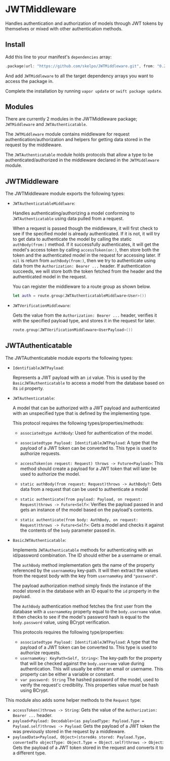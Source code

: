 # JWTMiddleware

Handles authentication and authorization of models through JWT tokens by themselves or mixed with other authentication methods.

## Install

Add this line to your manifest's `dependencies` array:

```swift
.package(url: "https://github.com/skelpo/JWTMiddleware.git", from: "0.2.1")
```

And add `JWTMiddleware` to all the target dependency arrays you want to access the package in.

Complete the installation by running `vapor update` or `swift package update`.

## Modules

There are currently 2 modules in the JWTMiddleware package; `JWTMiddleware` and `JWTAuthenticatable`.

The `JWTMiddleware` module contains middleware for request authentication/authorization and helpers for getting data stored in the request by the middleware.

The `JWTAuthenticatable` module holds protocols that allow a type to be authenticated/authorized in the middleware declared in the `JWTMiddleware` module.

## JWTMiddleware

The JWTMiddleware module exports the following types:

- `JWTAuthenticatableMiddlware`:

	Handles authenticating/authorizing a model conforming to `JWTAuthenticatable` using data pulled from a request. 
	
	When a request is passed though the middleware, it will first check to see if the specified model is already authenticated. If it is not, it will try to get data to authenticate the model by calling the static `authBody(from:)` method. If it successfully authenticates, it will get the model's access token by calling `accessToken(on:)`, then store both the token and the authenticated model in the request for accessing later. If `nil` is return from `authBody(from:)`, then we try to authenticate using data from the `Authorization: Bearer ...` header. If authentication succeeds, we will store both the token fetched from the header and the authenticated model in the request.
	
	You can register the middleware to a route group as shown below.
	
	```swift
	let auth = route.group(JWTAuthenticatableMiddlware<User>())
	```

- `JWTVerificationMiddleware`:

	 Gets the value from the `Authorization: Bearer ...` header, verifies it with the specified payload type, and stores it in the request for later.
	
	```swift
	route.group(JWTVerificationMiddleware<UserPayload>())
	```

## JWTAuthenticatable

The JWTAuthenticatable module exports the following types:

- `IdentifiableJWTPayload`:
	
	Represents a JWT payload with an `id` value. This is used by the `BasicJWTAuthenticatable` to access a model from the database based on its `id` property.
	
- `JWTAuthenticatable`:
	
	A model that can be authorized with a JWT payload and authenticated with an unspecified type that is defined by the implementing type.
	
	This protocol requires the following types/properties/methods:
	
	- `associatedtype AuthBody`: Used for authentication of the model.
	- `associatedtype Payload: IdentifiableJWTPayload`: A type that the payload of a JWT token can be converted to. This type is used to authorize requests.
	
	- `accessToken(on request: Request) throws -> Future<Payload>`: This method should create a payload for a JWT token that will later be used to authorize the model.
	- `static authBody(from request: Request)throws -> AuthBody?`: Gets data from a request that can be used to authenticate a model
	- `static authenticate(from payload: Payload, on request: Request)throws -> Future<Self>`: Verifies the payload passed in and gets an instance of the model based on the payload's contents.
	- `static authenticate(from body: AuthBody, on request: Request)throws -> Future<Self>`: Gets a model and checks it against the contents of the `body` parameter passed in.

- `BasicJWTAuthenticatable`:

	Implements `JWTAuthenticatable` methods for authenticating with an id/password combination. The ID should either be a username or email.
	
	The `authBody` method implementation gets the name of the property referenced by the `usernameKey` key-path. It will then extract the values from the request body with the key from `usernameKey` and `"password"`.
	
	The payload authorization method simply finds the instance of the model stored in the database with an ID equal to the `id` property in the payload.
	
	The `AuthBody` authentication method fetches the first user from the database with a `usernameKey` property equal to the `body.username` value. It then checks to see if the model's password hash is equal to the `body.password` value, using BCrypt verification.
	
	This protocols requires the following type/properties:
	
	- `associatedtype Payload: IdentifiableJWTPayload`: A type that the payload of a JWT token can be converted to. This type is used to authorize requests.
	- `usernameKey: KeyPath<Self, String>`: The key-path for the property that will be checked against the `body.username` value during authentication. This will usually be either an email or username. This property can be either a variable or constant.
	- `var password: String` The hashed password of the model, used to verify the request'c credibility. This properties value _must_ be hash using BCrypt.

This module also adds some helper methods to the `Request` type:

- `accessToken()throws -> String`: Gets the value of the `Authorization: Bearer ...` header.
- `payload<Payload: Decodable>(as payloadType: Payload.Type = Payload.self)throws -> Payload`: Gets the payload of a JWT token the was previously stored in the request by a middleware.
- `payloadData<Payload, Object>(storedAs stored: Payload.Type, convertedTo objectType: Object.Type = Object.self)throws -> Object`: Gets the payload of a JWT token stored in the request and converts it to a different type.